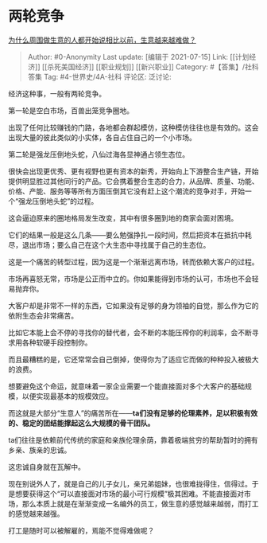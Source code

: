 # 两轮竞争
[为什么周围做生意的人都开始说相比以前，生意越来越难做？](https://www.zhihu.com/question/470814904/answer/1993038589)

> Author: #0-Anonymity
> Last update: [编辑于 2021-07-15]
> Link: [[计划经济]] [[杀死美国经济]] [[职业规划]] [[新兴职业]]
> Category: #【答集】/社科答集
> Tag: #4-世界史/4A-社科
> 评论区:
> 泛讨论:

经济这种事，一般有两轮竞争。

第一轮是空白市场，百兽出笼竞争圈地。

出现了任何比较赚钱的门路，各地都会群起模仿，这种模仿往往也是有效的。这会出现大量的彼此类似的小实体，各自占住自己的一个小市场。

第二轮是强龙压倒地头蛇，八仙过海各显神通占领生态位。

很快会出现更优秀、更有视野也更有资本的新秀，开始向上下游整合生产链，开始提供明显胜过其他同行的产品。它会携着整合生态的合力，从品牌、质量、功能、价格、产能、服务等等所有方面压倒其它没有赶上这个潮流的竞争对手，开始一个“强龙压倒地头蛇”的过程。

这会逼迫原来的圈地格局发生改变，其中有很多圈到地的商家会面对困境。

它们的结果一般是这么几条——要么勉强挣扎一段时间，然后把资本在抵抗中耗尽，退出市场；要么自己在这个大生态中寻找属于自己的生态位。

这是一个痛苦的转型过程，因为这是一个渐渐远离市场，转而依赖大客户的过程。

市场再喜怒无常，市场是公正而中立的。你如果能得到市场的认可，市场也不会轻易抛弃你。

大客户却是非常不一样的东西，它如果没有足够的身为领袖的自觉，那么作为它的依附生态会非常痛苦。

比如它本能上会不停的寻找你的替代者，会不断的本能压榨你的利润率，会不断寻求用各种软硬手段控制你。

而且最糟糕的是，它还常常会自己倒掉，使得你为了适应它而做的种种投入被极大的浪费。

想要避免这个命运，就意味着一家企业需要一个能直接面对多个大客户的基础规模，以便实现最基本的规模效应。

而这就是大部分“生意人”的痛苦所在——**ta们没有足够的伦理素养，足以积极有效的、稳定的团结能撑起这么大规模的骨干团队。**

ta们往往是依赖前代传统的家庭和亲族伦理余荫，靠着极端贫穷的帮助暂时的拥有乡亲、族亲的忠诚。

这忠诚自身就在瓦解中。

现在别说外人了，就是自己的儿子女儿，亲兄弟姐妹，也很难拢得住，信得过。于是想要获得这个“可以直接面对市场的最小可行规模”极其困难。不能直接面对市场，那么本质上就是在渐渐变成一名编外的员工，做生意的感觉越来越弱，而打工的感觉越来越强。

打工是随时可以被解雇的，焉能不觉得难做呢？
